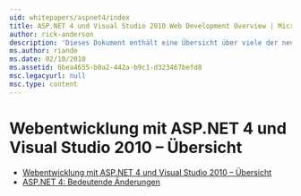 ```yaml
---
uid: whitepapers/aspnet4/index
title: ASP.NET 4 und Visual Studio 2010 Web Development Overview | Microsoft-Dokumentation
author: rick-anderson
description: 'Dieses Dokument enthält eine Übersicht über viele der neuen Features für ASP.NET, die in.NET Framework 4 und in Visual Studio 2010 enthalten sind.'
ms.author: riande
ms.date: 02/10/2010
ms.assetid: 6bea4655-b0a2-442a-b9c1-d323467befd8
msc.legacyurl: null
msc.type: content
---
```

<a name="aspnet-4-and-visual-studio-2010-web-development-overview"></a>Webentwicklung mit ASP.NET 4 und Visual Studio 2010 – Übersicht
====================
- [Webentwicklung mit ASP.NET 4 und Visual Studio 2010 – Übersicht](overview.md)
- [ASP.NET 4: Bedeutende Änderungen](breaking-changes.md)
